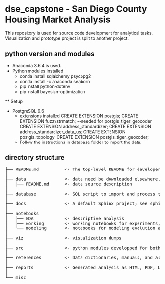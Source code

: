 # dse_capstone - San Diego County Housing Market Analysis
This repository is used for source code development for analytical tasks. Visualization and prototype project is split to another project.

## python version and modules
* Anaconda 3.6.4 is used.
* Python modules installed
  * conda install sqlalchemy psycopg2
  * conda install -c anaconda seaborn
  * pip install python-dotenv
  * pip install bayesian-optimization

** Setup
* PostgreSQL 9.6
  * extensions installed
CREATE EXTENSION postgis;
CREATE EXTENSION fuzzystrmatch; --needed for postgis_tiger_geocoder
CREATE EXTENSION address_standardizer;
CREATE EXTENSION address_standardizer_data_us;
CREATE EXTENSION postgis_topology;
CREATE EXTENSION postgis_tiger_geocoder;
  * Follow the instructions in database folder to import the data.

## directory structure
<pre>
├── README.md          <- The top-level README for developers using this project.
│
├── data               <- data need be downloaded elsewhere, only description here
│   ├── README.md      <- data source description
│
├── database           <- SQL script to import and process the data
│
├── docs               <- A default Sphinx project; see sphinx-doc.org for details
│
├── notebooks
│   ├── EDA            <- descriptive analysis
│   ├── working        <- working notebooks for experiments, testing and debugging.
│   └── modeling       <- notebooks for modeling evolution and regression
│
├── viz                <- visualization dumps
│
├── src                <- python modules developped for both data processing, modeling and visualization
│
├── references         <- Data dictionaries, manuals, and all other explanatory materials.
│
├── reports            <- Generated analysis as HTML, PDF, LaTeX, etc.
│
└── misc

</pre>


